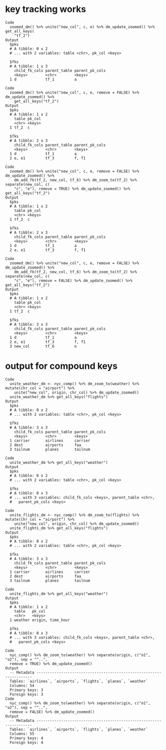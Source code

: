 # key tracking works

    Code
      zoomed_dm() %>% unite("new_col", c, e) %>% dm_update_zoomed() %>% get_all_keys(
        "tf_2")
    Output
      $pks
      # A tibble: 0 x 2
      # ... with 2 variables: table <chr>, pk_col <keys>
      
      $fks
      # A tibble: 1 x 3
        child_fk_cols parent_table parent_pk_cols
        <keys>        <chr>        <keys>        
      1 d             tf_1         a             
      
    Code
      zoomed_dm() %>% unite("new_col", c, e, remove = FALSE) %>% dm_update_zoomed() %>%
        get_all_keys("tf_2")
    Output
      $pks
      # A tibble: 1 x 2
        table pk_col
        <chr> <keys>
      1 tf_2  c     
      
      $fks
      # A tibble: 2 x 3
        child_fk_cols parent_table parent_pk_cols
        <keys>        <chr>        <keys>        
      1 d             tf_1         a             
      2 e, e1         tf_3         f, f1         
      
    Code
      zoomed_dm() %>% unite("new_col", c, e, remove = FALSE) %>% dm_update_zoomed() %>%
        dm_add_fk(tf_2, new_col, tf_6) %>% dm_zoom_to(tf_2) %>% separate(new_col, c(
        "c", "e"), remove = TRUE) %>% dm_update_zoomed() %>% get_all_keys("tf_2")
    Output
      $pks
      # A tibble: 1 x 2
        table pk_col
        <chr> <keys>
      1 tf_2  c     
      
      $fks
      # A tibble: 2 x 3
        child_fk_cols parent_table parent_pk_cols
        <keys>        <chr>        <keys>        
      1 d             tf_1         a             
      2 e, e1         tf_3         f, f1         
      
    Code
      zoomed_dm() %>% unite("new_col", c, e, remove = FALSE) %>% dm_update_zoomed() %>%
        dm_add_fk(tf_2, new_col, tf_6) %>% dm_zoom_to(tf_2) %>% separate(new_col, c(
        "c", "e"), remove = FALSE) %>% dm_update_zoomed() %>% get_all_keys("tf_2")
    Output
      $pks
      # A tibble: 1 x 2
        table pk_col
        <chr> <keys>
      1 tf_2  c     
      
      $fks
      # A tibble: 3 x 3
        child_fk_cols parent_table parent_pk_cols
        <keys>        <chr>        <keys>        
      1 d             tf_1         a             
      2 e, e1         tf_3         f, f1         
      3 new_col       tf_6         o             
      

# output for compound keys

    Code
      unite_weather_dm <- nyc_comp() %>% dm_zoom_to(weather) %>% mutate(chr_col = "airport") %>%
        unite("new_col", origin, chr_col) %>% dm_update_zoomed()
      unite_weather_dm %>% get_all_keys("flights")
    Output
      $pks
      # A tibble: 0 x 2
      # ... with 2 variables: table <chr>, pk_col <keys>
      
      $fks
      # A tibble: 3 x 3
        child_fk_cols parent_table parent_pk_cols
        <keys>        <chr>        <keys>        
      1 carrier       airlines     carrier       
      2 dest          airports     faa           
      3 tailnum       planes       tailnum       
      
    Code
      unite_weather_dm %>% get_all_keys("weather")
    Output
      $pks
      # A tibble: 0 x 2
      # ... with 2 variables: table <chr>, pk_col <keys>
      
      $fks
      # A tibble: 0 x 3
      # ... with 3 variables: child_fk_cols <keys>, parent_table <chr>,
      #   parent_pk_cols <keys>
      
    Code
      unite_flights_dm <- nyc_comp() %>% dm_zoom_to(flights) %>% mutate(chr_col = "airport") %>%
        unite("new_col", origin, chr_col) %>% dm_update_zoomed()
      unite_flights_dm %>% get_all_keys("flights")
    Output
      $pks
      # A tibble: 0 x 2
      # ... with 2 variables: table <chr>, pk_col <keys>
      
      $fks
      # A tibble: 3 x 3
        child_fk_cols parent_table parent_pk_cols
        <keys>        <chr>        <keys>        
      1 carrier       airlines     carrier       
      2 dest          airports     faa           
      3 tailnum       planes       tailnum       
      
    Code
      unite_flights_dm %>% get_all_keys("weather")
    Output
      $pks
      # A tibble: 1 x 2
        table   pk_col           
        <chr>   <keys>           
      1 weather origin, time_hour
      
      $fks
      # A tibble: 0 x 3
      # ... with 3 variables: child_fk_cols <keys>, parent_table <chr>,
      #   parent_pk_cols <keys>
      
    Code
      nyc_comp() %>% dm_zoom_to(weather) %>% separate(origin, c("o1", "o2"), sep = "^..",
      remove = TRUE) %>% dm_update_zoomed()
    Output
      -- Metadata --------------------------------------------------------------------
      Tables: `airlines`, `airports`, `flights`, `planes`, `weather`
      Columns: 54
      Primary keys: 3
      Foreign keys: 3
    Code
      nyc_comp() %>% dm_zoom_to(weather) %>% separate(origin, c("o1", "o2"), sep = "^..",
      remove = FALSE) %>% dm_update_zoomed()
    Output
      -- Metadata --------------------------------------------------------------------
      Tables: `airlines`, `airports`, `flights`, `planes`, `weather`
      Columns: 55
      Primary keys: 4
      Foreign keys: 4

